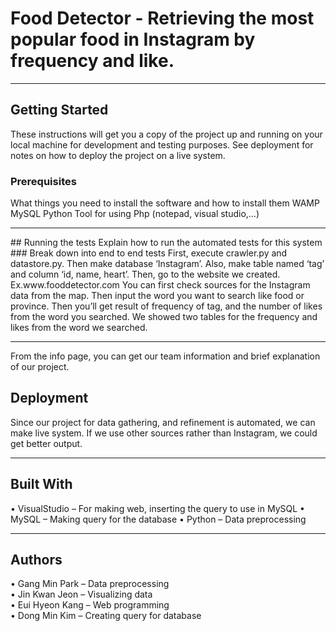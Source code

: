 # Food Detector - Retrieving the most popular food in Instagram by frequency and like.
<hr/>

## Getting Started
These instructions will get you a copy of the project up and running on your local machine for development and testing purposes. See deployment for notes on how to deploy the project on a live system.
### Prerequisites
What things you need to install the software and how to install them
WAMP
MySQL
Python
Tool for using Php (notepad, visual studio,…)
<hr/>
## Running the tests
Explain how to run the automated tests for this system
### Break down into end to end tests
First, execute crawler.py and datastore.py. Then make database ‘Instagram’. Also, make table named ‘tag’ and column ‘id, name, heart’.
Then, go to the website we created.
Ex.www.fooddetector.com
You can first check sources for the Instagram data from the map.
Then input the word you want to search like food or province.
Then you’ll get result of frequency of tag, and the number of likes from the word you searched.
We showed two tables for the frequency and likes from the word we searched.
<hr/>

From the info page, you can get our team information and brief explanation of our project.
## Deployment
Since our project for data gathering, and refinement is automated, we can make live system.
If we use other sources rather than Instagram, we could get better output.
<hr/>

## Built With
•	VisualStudio – For making web, inserting the query to use in MySQL
•	MySQL – Making query for the database
•	Python – Data preprocessing
<hr/>

## Authors
•	Gang Min Park – Data preprocessing  
•	Jin Kwan Jeon – Visualizing data  
•	Eui Hyeon Kang – Web programming  
• Dong Min Kim – Creating query for database  
